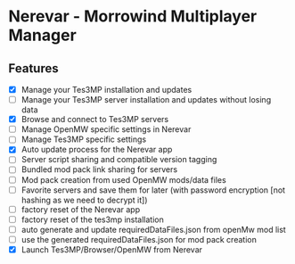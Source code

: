 # Nerevar - Morrowind Multiplayer Manager

## Features

- [x] Manage your Tes3MP installation and updates
- [ ] Manage your Tes3MP server installation and updates without losing data
- [x] Browse and connect to Tes3MP servers
- [ ] Manage OpenMW specific settings in Nerevar
- [ ] Manage Tes3MP specific settings
- [x] Auto update process for the Nerevar app
- [ ] Server script sharing and compatible version tagging
- [ ] Bundled mod pack link sharing for servers
- [ ] Mod pack creation from used OpenMW mods/data files
- [ ] Favorite servers and save them for later (with password encryption [not hashing as we need to decrypt it])
- [ ] factory reset of the Nerevar app
- [ ] factory reset of the tes3mp installation
- [ ] auto generate and update requiredDataFiles.json from openMw mod list
- [ ] use the generated requiredDataFiles.json for mod pack creation
- [x] Launch Tes3MP/Browser/OpenMW from Nerevar
